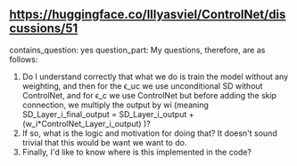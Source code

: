 ## https://huggingface.co/lllyasviel/ControlNet/discussions/51

contains_question: yes
question_part: My questions, therefore, are as follows:

1. Do I understand correctly that what we do is train the model without any weighting, and then for the ϵ_uc we use unconditional SD without ControlNet, and for ϵ_c we use ControlNet but before adding the skip connection, we multiply the output by wi (meaning SD_Layer_i_final_output = SD_Layer_i_output + (w_i*ControlNet_Layer_i_output) )?
2. If so, what is the logic and motivation for doing that? It doesn't sound trivial that this would be want we want to do.
3. Finally, I'd like to know where is this implemented in the code?